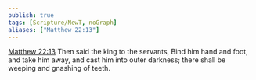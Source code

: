 ```yaml
---
publish: true
tags: [Scripture/NewT, noGraph]
aliases: ["Matthew 22:13"]
---
```

[Matthew 22:13](https://churchofjesuschrist.org/study/scriptures/nt/matt/22?lang=eng&id=p13#p13) Then said the king to the servants, Bind him hand and foot, and take him away, and cast him into outer darkness; there shall be weeping and gnashing of teeth.
